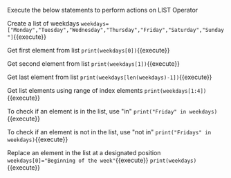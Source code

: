 Execute the below statements to perform actions on LIST Operator

Create a list of weekdays `weekdays=["Monday","Tuesday","Wednesday","Thursday","Friday","Saturday","Sunday"]`{{execute}}

 Get first element from list `print(weekdays[0])`{{execute}}

 Get second element from list `print(weekdays[1])`{{execute}}

 Get last element from list `print(weekdays[len(weekdays)-1])`{{execute}}

 Get list elements using range of index elements `print(weekdays[1:4])`{{execute}}

 To check if an element is in the list, use "in" `print("Friday" in weekdays)`{{execute}}

 To check if an element is not in the list, use "not in" `print("Fridays" in weekdays)`{{execute}}

Replace an element in the list at a designated position `weekdays[0]="Beginning of the week"`{{execute}}
`print(weekdays)`{{execute}}

